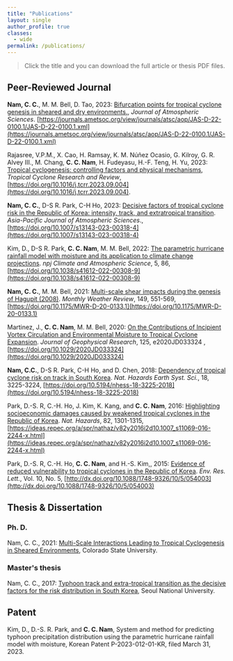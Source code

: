 ```yaml
---
title: "Publications"
layout: single
author_profile: true
classes:
  - wide
permalink: /publications/  
---
```

> Click the title and you can download the full article or thesis PDF files.

## Peer-Reviewed Journal

**Nam, C. C.**, M. M. Bell, D. Tao, 2023: [Bifurcation points for tropical cyclone genesis in sheared and dry environments.](/assets/Nam_etal_2023_JAS.pdf), *Journal of Atmospheric Sciences*. [https://journals.ametsoc.org/view/journals/atsc/aop/JAS-D-22-0100.1/JAS-D-22-0100.1.xml](https://journals.ametsoc.org/view/journals/atsc/aop/JAS-D-22-0100.1/JAS-D-22-0100.1.xml)

Rajasree, V.P.M., X. Cao, H. Ramsay, K. M. Núñez Ocasio, G. Kilroy, G. R. Alvey III., M. Chang, **C. C. Nam**, H. Fudeyasu, H.-F. Teng, H. Yu, 2023: [Tropical cyclogenesis: controlling factors and physical mechanisms](/assets/TCRR_2023.pdf), *Tropical Cyclone Research and Review*, [https://doi.org/10.1016/j.tcrr.2023.09.004](https://doi.org/10.1016/j.tcrr.2023.09.004).

**Nam, C. C.**, D-S R. Park, C-H Ho, 2023: [Decisive factors of tropical cyclone risk in the Republic of Korea: intensity, track, and extratropical transition](/assets/Nam_etal_2023_APJAS.pdf). *Asia-Pacific Journal of Atmospheric Sciences*., [https://doi.org/10.1007/s13143-023-00318-4](https://doi.org/10.1007/s13143-023-00318-4)

Kim, D., D-S R. Park, **C. C. Nam**, M. M. Bell, 2022: [The parametric hurricane rainfall model with moisture and its application to climate change projections](/assets/Kim_etal_npj_2022.pdf). *npj Climate and Atmospheric Science*, 5, 86, [https://doi.org/10.1038/s41612-022-00308-9](https://doi.org/10.1038/s41612-022-00308-9)

**Nam, C. C.**, M. M. Bell, 2021: [Multi-scale shear impacts during the genesis of Hagupit (2008)](/assets/nam-bell_2021.pdf). *Monthly Weather Review*, 149, 551-569, [https://doi.org/10.1175/MWR-D-20-0133.1](https://doi.org/10.1175/MWR-D-20-0133.1)

Martinez, J., **C. C. Nam**, M. M. Bell, 2020: [On the Contributions of Incipient Vortex Circulation and Environmental Moisture to Tropical Cyclone Expansion](/assets/Martinez_Nam_JGR_2020.pdf). *Journal of Geophysical Research*, 125, e2020JD033324 , [https://doi.org/10.1029/2020JD033324](https://doi.org/10.1029/2020JD033324)

**Nam, C.C.**, D-S R. Park, C-H Ho, and D. Chen, 2018: [Dependency of tropical cyclone risk on track in South Korea](/assets/nam_etal_2018.pdf). *Nat. Hazards Earth Syst. Sci.*, 18, 3225-3224, [https://doi.org/10.5194/nhess-18-3225-2018](https://doi.org/10.5194/nhess-18-3225-2018)

Park, D.-S. R, C.-H. Ho, J. Kim, K. Kang, and **C. C. Nam**, 2016: [Highlighting socioeconomic damages caused by weakened tropical cyclones in the Republic of Korea](/assets/park_etal_2016.pdf). *Nat. Hazards*, 82, 1301-1315, [https://ideas.repec.org/a/spr/nathaz/v82y2016i2d10.1007_s11069-016-2244-x.html](https://ideas.repec.org/a/spr/nathaz/v82y2016i2d10.1007_s11069-016-2244-x.html)

Park, D.-S. R, C.-H. Ho, **C. C. Nam**, and H.-S. Kim,, 2015: [Evidence of reduced vulnerability to tropical cyclones in the Republic of Korea](/assets/park_etal_2015.pdf). *Env. Res. Lett.*, Vol. 10, No. 5, [http://dx.doi.org/10.1088/1748-9326/10/5/054003](http://dx.doi.org/10.1088/1748-9326/10/5/054003)

## Thesis & Dissertation

### Ph. D.
Nam, C. C., 2021: [Multi-Scale Interactions Leading to Tropical Cyclogenesis in Sheared Environments](/assets/PhD_thesis_CNam.pdf), Colorado State University.

### Master's thesis
Nam, C. C., 2017: [Typhoon track and extra-tropical transition as the decisive factors for the risk distribution in South Korea](/assets/MS_thesis_CNam.pdf), Seoul National University.

## Patent
Kim, D., D.-S. R. Park, and **C. C. Nam**, System and method for predicting typhoon precipitation distribution using the parametric hurricane rainfall model with moisture, Korean Patent P-2023-012-01-KR, filed March 31, 2023.
